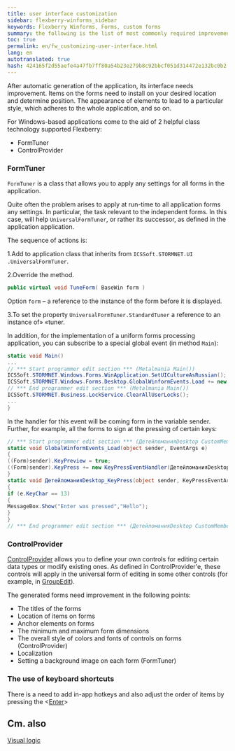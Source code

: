 ```yaml
---
title: user interface customization
sidebar: flexberry-winforms_sidebar
keywords: Flexberry Winforms, Forms, custom forms
summary: the following is the list of most commonly required improvements of the user interface, the resulting code generation
toc: true
permalink: en/fw_customizing-user-interface.html
lang: en
autotranslated: true
hash: 424165f2d55aefe4a47fb7ff80a54b23e279b8c92bbcf051d314472e132bc0b2
---
```


After automatic generation of the application, its interface needs improvement. Items on the forms need to install on your desired location and determine position. The appearance of elements to lead to a particular style, which adheres to the whole application, and so on.

For Windows-based applications come to the aid of 2 helpful class technology supported Flexberry:

* FormTuner
* ControlProvider

### FormTuner

`FormTuner` is a class that allows you to apply any settings for all forms in the application.

Quite often the problem arises to apply at run-time to all application forms any settings. In particular, the task relevant to the independent forms. In this case, will help `UniversalFormTuner`, or rather its successor, as defined in the application application.

The sequence of actions is:

1.Add to application class that inherits from `ICSSoft.STORMNET.UI .UniversalFormTuner`.

2.Override the method.

```csharp
public virtual void TuneForm( BaseWin form )
```

Option `form` – a reference to the instance of the form before it is displayed.

3.To set the property `UniversalFormTuner.StandardTuner` a reference to an instance of» «tuner.

In addition, for the implementation of a uniform forms processing application, you can subscribe to a special global event (in method `Main`):

```csharp
static void Main()
...
// *** Start programmer edit section *** (Metalmania Main()) 
ICSSoft.STORMNET.Windows.Forms.WinApplication.SetUICultureAsRussian();
ICSSoft.STORMNET.Windows.Forms.Desktop.GlobalWinformEvents.Load += new EventHandler(GlobalWinformEvents_Load);
// *** End programmer edit section *** (Metalmania Main()) 
ICSSoft.STORMNET.Business.LockService.ClearAllUserLocks();
...
}
```

In the handler for this event will be coming form in the variable sender. Further, for example, all the forms to sign at the pressing of certain keys:

```csharp
// *** Start programmer edit section *** (ДетейломанияDesktop CustomMembers) 
static void GlobalWinformEvents_Load(object sender, EventArgs e)
{
((Form)sender).KeyPreview = true;
((Form)sender).KeyPress += new KeyPressEventHandler(ДетейломанияDesktop_KeyPress);
}
static void ДетейломанияDesktop_KeyPress(object sender, KeyPressEventArgs e)
{
if (e.KeyChar == 13)
{
MessageBox.Show("Enter was pressed","Hello");
}
}
// *** End programmer edit section *** (ДетейломанияDesktop CustomMembers) 
```

### ControlProvider

[ControlProvider](fw_control-provider-winforms.html) allows you to define your own controls for editing certain data types or modify existing ones. As defined in ControlProvider'e, these controls will apply in the universal form of editing in some other controls (for example, in [GroupEdit](fw_group-edit.html)).

The generated forms need improvement in the following points:

* The titles of the forms
* Location of items on forms
* Anchor elements on forms
* The minimum and maximum form dimensions
* The overall style of colors and fonts of controls on forms (ControlProvider)
* Localization
* Setting a background image on each form (FormTuner)

### The use of keyboard shortcuts

There is a need to add in-app hotkeys and also adjust the order of items by pressing the <[Enter](fw_custom-form-tuner.html)>

## Cm. also

[Visual logic](fw_visual-logic.html)




